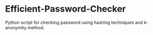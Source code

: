 # Efficient-Password-Checker
Python script for checking password using hashing techniques and k-anonymity method.
